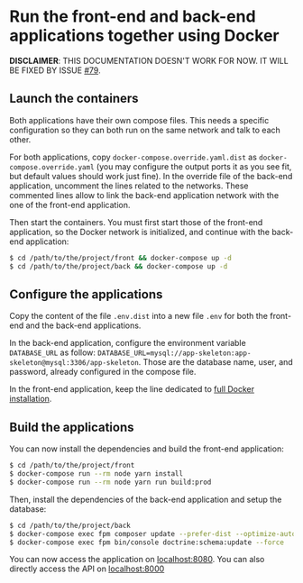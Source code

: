 # Run the front-end and back-end applications together using Docker

**DISCLAIMER**: THIS DOCUMENTATION DOESN'T WORK FOR NOW. IT WILL BE FIXED BY ISSUE [#79](https://github.com/damien-carcel/app-skeleton/issues/79).

## Launch the containers

Both applications have their own compose files. This needs a specific configuration so they can both run on the same network and talk to each other.

For both applications, copy `docker-compose.override.yaml.dist` as `docker-compose.override.yaml` (you may configure the output ports it as you see fit, but default values should work just fine).
In the override file of the back-end application, uncomment the lines related to the networks. These commented lines allow to link the back-end application network with the one of the front-end application.

Then start the containers. You must first start those of the front-end application, so the Docker network is initialized, and continue with the back-end application:
```bash
$ cd /path/to/the/project/front && docker-compose up -d
$ cd /path/to/the/project/back && docker-compose up -d
```

## Configure the applications

Copy the content of the file `.env.dist` into a new file `.env` for both the front-end and the back-end applications.

In the back-end application, configure the environment variable `DATABASE_URL` as follow: `DATABASE_URL=mysql://app-skeleton:app-skeleton@mysql:3306/app-skeleton`.
Those are the database name, user, and password, already configured in the compose file.

In the front-end application, keep the line dedicated to [full Docker installation](https://github.com/damien-carcel/app-skeleton/blob/master/front/.env.dist#L10).

## Build the applications

You can now install the dependencies and build the front-end application:
```bash
$ cd /path/to/the/project/front
$ docker-compose run --rm node yarn install
$ docker-compose run --rm node yarn run build:prod
```

Then, install the dependencies of the back-end application and setup the database:
```bash
$ cd /path/to/the/project/back
$ docker-compose exec fpm composer update --prefer-dist --optimize-autoloader
$ docker-compose exec fpm bin/console doctrine:schema:update --force
```

You can now access the application on [localhost:8080](http://localhost:8080). You can also directly access the API on [localhost:8000](http://localhost:8000)
